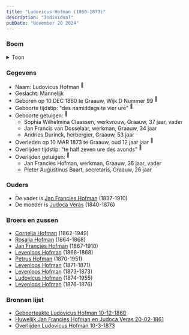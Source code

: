 ```yaml
---
title: "Ludovicus Hofman (1860-1873)"
description: "Individual"
pubDate: "November 20 2024"
---
```


### Boom
<details><summary>Toon</summary>

![test](https://www.plantuml.com/plantuml/svg/ZP9DJm8n48Rl_HKJEAW7awxbGmaX2kwgH0dnwqgwxG0DtPQqNGaX_7UBW1XD3ASsC-_CF9strpvm5yf24pzJPiuTBo3dOZPnjZIoPxLr41mtFgRG139L4a4e9pHkxrZCmn8AB79qVXlo0HtQi9mZ-T5LQEuzh0W0TAsJw5wdIimCUjzk5roPJWSOMHDo0iElKPviAofzRY2B24AXXtixBhYf0FVmG2bbTO1goh9wresjLsE5MgwXtSfvlXpbDWIDhGuabz2_6SI3DU7ESLukVaZzhDHwn8qS2MUzpsr4sjGay98E8RbAwBvc_KrKIYiulAFZ_e3IZ2XPDsKf-mVbOV0QEMeKJi-EHcb0_sr3tspy8Mct5YYbCfCekw2GfTseQoHVK5c4IXXKjPfCmnArjei8jYQxlPsVxnHaHty8x2fZ8AOkQepinpt6XtyeKVxs8MhWsyKZ_A1mc_OsfFHuFoWytJnlji0EMo3NQ6Jyl9y0)
</details>

### Gegevens
- Naam: Ludovicus Hofman <sup><a href="../s00409/" style="text-decoration:none" title="Geboorteakte Ludovicus Hofman 10-12-1860">:link:</a></sup>
- Geslacht: Mannelijk
- Geboren op 10 DEC 1860 te Graauw, Wijk D Nummer 99 <sup><a href="../s00409/" style="text-decoration:none" title="Geboorteakte Ludovicus Hofman 10-12-1860">:link:</a></sup>
- Geboorte tijdstip: "des namiddags te vier ure" <sup><a href="../s00409/" style="text-decoration:none" title="Geboorteakte Ludovicus Hofman 10-12-1860">:link:</a></sup>
- Geboorte getuigen: <sup><a href="../s00409/" style="text-decoration:none" title="Geboorteakte Ludovicus Hofman 10-12-1860">:link:</a></sup>
  - Sophia Wilhelmina Claassen, werkvrouw, Graauw, 37 jaar, vader
  - Jan Francis van Dosselaar, werkman, Graauw, 34 jaar
  - Andries Durinck, herbergier, Graauw, 53 jaar
- Overleden op 10 MAR 1873 te Graauw, oud 12 jaar jaar <sup><a href="../s00418/" style="text-decoration:none" title="Overlijden Ludovicus Hofman 10-3-1873">:link:</a></sup>
- Overlijden tijdstip: "te half zeven ure des avonds" <sup><a href="../s00418/" style="text-decoration:none" title="Overlijden Ludovicus Hofman 10-3-1873">:link:</a></sup>
- Overlijden getuigen: <sup><a href="../s00418/" style="text-decoration:none" title="Overlijden Ludovicus Hofman 10-3-1873">:link:</a></sup>
  - Jan Francies Hofman, werkman, Graauw, 36 jaar, vader
  - Pieter Augustinus Baart, secretaris, Graauw, 26 jaar

### Ouders
- De vader is [Jan Francies Hofman](../i00035/) (1837-1910)
- De moeder is [Judoca Veras](../i00037/) (1840-1876)

### Broers en zussen
- [Cornelia Hofman](../i00244/) (1862-1949)
- [Rosalia Hofman](../i00245/) (1864-1868)
- [Jan Francies Hofman](../i00246/) (1867-1910)
- [Levenloos Hofman](../i00247/) (1868-1868)
- [Petrus Hofman](../i00248/) (1870-1951)
- [Levenloos Hofman](../i00249/) (1871-1871)
- [Levenloos Hofman](../i00250/) (1873-1873)
- [Ludovicus Hofman](../i00251/) (1874-1955)
- [Levenloos Hofman](../i00252/) (1876-1876)

### Bronnen lijst
- [Geboorteakte Ludovicus Hofman 10-12-1860](../s00409/)
- [Huwelijk Jan Francies Hofman en Judoca Veras 20-02-1861](../s00050/)
- [Overlijden Ludovicus Hofman 10-3-1873](../s00418/)